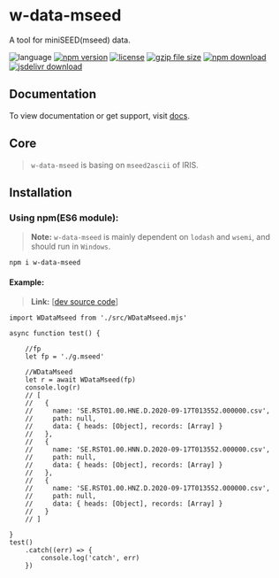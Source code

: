 # w-data-mseed
A tool for miniSEED(mseed) data.

![language](https://img.shields.io/badge/language-JavaScript-orange.svg) 
[![npm version](http://img.shields.io/npm/v/w-data-mseed.svg?style=flat)](https://npmjs.org/package/w-data-mseed) 
[![license](https://img.shields.io/npm/l/w-data-mseed.svg?style=flat)](https://npmjs.org/package/w-data-mseed) 
[![gzip file size](http://img.badgesize.io/yuda-lyu/w-data-mseed/master/dist/w-data-mseed.umd.js.svg?compression=gzip)](https://github.com/yuda-lyu/w-data-mseed)
[![npm download](https://img.shields.io/npm/dt/w-data-mseed.svg)](https://npmjs.org/package/w-data-mseed) 
[![jsdelivr download](https://img.shields.io/jsdelivr/npm/hm/w-data-mseed.svg)](https://www.jsdelivr.com/package/npm/w-data-mseed)

## Documentation
To view documentation or get support, visit [docs](https://yuda-lyu.github.io/w-data-mseed/global.htm).

## Core
> `w-data-mseed` is basing on `mseed2ascii` of IRIS.

## Installation
### Using npm(ES6 module):
> **Note:** `w-data-mseed` is mainly dependent on `lodash` and `wsemi`, and should run in `Windows`.

```alias
npm i w-data-mseed
```

#### Example:
> **Link:** [[dev source code](https://github.com/yuda-lyu/w-data-mseed/blob/master/g.mjs)]
```alias
import WDataMseed from './src/WDataMseed.mjs'

async function test() {

    //fp
    let fp = './g.mseed'

    //WDataMseed
    let r = await WDataMseed(fp)
    console.log(r)
    // [
    //   {
    //     name: 'SE.RST01.00.HNE.D.2020-09-17T013552.000000.csv',
    //     path: null,
    //     data: { heads: [Object], records: [Array] }
    //   },
    //   {
    //     name: 'SE.RST01.00.HNN.D.2020-09-17T013552.000000.csv',
    //     path: null,
    //     data: { heads: [Object], records: [Array] }
    //   },
    //   {
    //     name: 'SE.RST01.00.HNZ.D.2020-09-17T013552.000000.csv',
    //     path: null,
    //     data: { heads: [Object], records: [Array] }
    //   }
    // ]

}
test()
    .catch((err) => {
        console.log('catch', err)
    })

```
